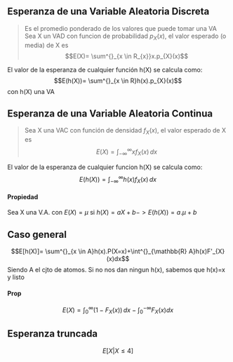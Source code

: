 ## Esperanza de una Variable Aleatoria Discreta
 > Es el promedio ponderado de los valores que puede tomar una VA
 > Sea X un VAD con funcion de probabilidad $p_X(x)$, el valor esperado (o media) de X es $$E(X)= \sum^{}_{x \in R_{x}}x.p_{X}(x)$$
 
 El valor de la esperanza de cualquier función h(X) se calcula como: 
 $$E(h(X))= \sum^{}_{x \in R}h(x).p_{X}(x)$$
 con h(X) una VA
## Esperanza de una Variable Aleatoria Continua 
> Sea X una VAC con función de densidad $f_X(x)$, el valor esperado de X es 
> $$E(X)= \int_{-\infty}^\infty  xf_{X}(x)\, dx $$

El valor de la esperanza de cualquier funcion h(X) se calcula como: 
$$E(h(X))= \int_{-\infty}^\infty  h(x)f_{X}(x)\, dx $$
#### Propiedad 
Sea X una V.A. con $E(X)=\mu$ si $h(X)= aX+b -> E(h(X))=a.\mu+b$ 

## Caso general 
$$E[h(X)]= \sum^{}_{x \in A}h(x).P(X=x)+\int^{}_{\mathbb{R}  A}h(x)F'_{X}(x)dx$$
Siendo A el cjto de atomos. Si no nos dan ningun h(x), sabemos que h(x)=x y listo

#### Prop 
$$E(X)=\int_{0}^{\infty}(1-F_{X}(x))  \, dx - \int^{-\infty}_{0}F_{X}(x)dx $$

## Esperanza truncada 
$$E[X|X\leq 4]$$